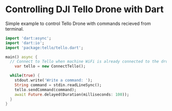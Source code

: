 # Controlling DJI Tello Drone with Dart

Simple example to control Tello Drone with commands recieved from terminal.

```dart
import 'dart:async';
import 'dart:io';
import 'package:tello/tello.dart';

main() async {
  // Connect to Tello when machine WiFi is already connected to the drone
	var tello = new ConnectTello();

  while(true) {
    stdout.write('Write a command: ');
    String command = stdin.readLineSync();
    tello.sendCommand(command);
    await Future.delayed(Duration(milliseconds: 100));
  }
}
```